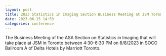 ```yaml
---
layout: post
title: 2023 Statistics in Imaging Section Business Meeting at JSM Toronto
date: 2023-06-15 14:50 
categories: conference
---
```


The Business Meeting of the ASA Section on Statistics in Imaging that will take place at JSM in Toronto between 4:30-6:30 PM on 8/8/2023 in SOCO Ballroom A of Delta Hotels by Marriott Toronto. 